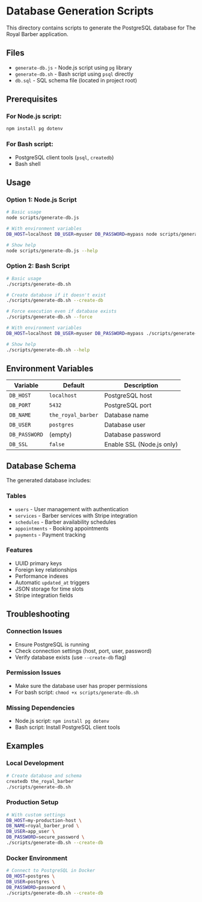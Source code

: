 # Database Generation Scripts

This directory contains scripts to generate the PostgreSQL database for The Royal Barber application.

## Files

- `generate-db.js` - Node.js script using `pg` library
- `generate-db.sh` - Bash script using `psql` directly
- `db.sql` - SQL schema file (located in project root)

## Prerequisites

### For Node.js script:
```bash
npm install pg dotenv
```

### For Bash script:
- PostgreSQL client tools (`psql`, `createdb`)
- Bash shell

## Usage

### Option 1: Node.js Script

```bash
# Basic usage
node scripts/generate-db.js

# With environment variables
DB_HOST=localhost DB_USER=myuser DB_PASSWORD=mypass node scripts/generate-db.js

# Show help
node scripts/generate-db.js --help
```

### Option 2: Bash Script

```bash
# Basic usage
./scripts/generate-db.sh

# Create database if it doesn't exist
./scripts/generate-db.sh --create-db

# Force execution even if database exists
./scripts/generate-db.sh --force

# With environment variables
DB_HOST=localhost DB_USER=myuser DB_PASSWORD=mypass ./scripts/generate-db.sh

# Show help
./scripts/generate-db.sh --help
```

## Environment Variables

| Variable | Default | Description |
|----------|---------|-------------|
| `DB_HOST` | `localhost` | PostgreSQL host |
| `DB_PORT` | `5432` | PostgreSQL port |
| `DB_NAME` | `the_royal_barber` | Database name |
| `DB_USER` | `postgres` | Database user |
| `DB_PASSWORD` | (empty) | Database password |
| `DB_SSL` | `false` | Enable SSL (Node.js only) |

## Database Schema

The generated database includes:

### Tables
- `users` - User management with authentication
- `services` - Barber services with Stripe integration
- `schedules` - Barber availability schedules
- `appointments` - Booking appointments
- `payments` - Payment tracking

### Features
- UUID primary keys
- Foreign key relationships
- Performance indexes
- Automatic `updated_at` triggers
- JSON storage for time slots
- Stripe integration fields

## Troubleshooting

### Connection Issues
- Ensure PostgreSQL is running
- Check connection settings (host, port, user, password)
- Verify database exists (use `--create-db` flag)

### Permission Issues
- Make sure the database user has proper permissions
- For bash script: `chmod +x scripts/generate-db.sh`

### Missing Dependencies
- Node.js script: `npm install pg dotenv`
- Bash script: Install PostgreSQL client tools

## Examples

### Local Development
```bash
# Create database and schema
createdb the_royal_barber
./scripts/generate-db.sh
```

### Production Setup
```bash
# With custom settings
DB_HOST=my-production-host \
DB_NAME=royal_barber_prod \
DB_USER=app_user \
DB_PASSWORD=secure_password \
./scripts/generate-db.sh --create-db
```

### Docker Environment
```bash
# Connect to PostgreSQL in Docker
DB_HOST=postgres \
DB_USER=postgres \
DB_PASSWORD=password \
./scripts/generate-db.sh --create-db
``` 